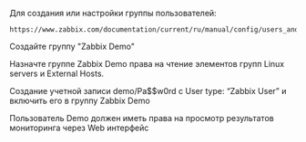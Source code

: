 

Для создания или настройки группы пользователей:
```
https://www.zabbix.com/documentation/current/ru/manual/config/users_and_usergroups/usergroup
```

Создайте группу "Zabbix Demo"

Назначте группе Zabbix Demo  права на чтение элементов групп Linux servers и External Hosts. 

Создание учетной записи demo/Pa$$w0rd с User type: “Zabbix User” и включить его в группу Zabbix Demo

Пользователь Demo должен иметь права на просмотр результатов мониторинга через Web интерфейс 
